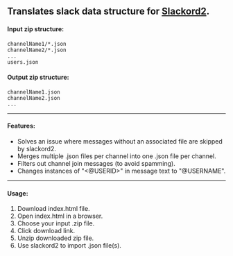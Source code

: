 
## Translates slack data structure for [Slackord2](https://github.com/thomasloupe/Slackord2).

#### Input zip structure:
	channelName1/*.json
	channelName2/*.json
	...
	users.json

#### Output zip structure:
	channelName1.json
	channelName2.json
	...

---

#### Features:
- Solves an issue where messages without an associated file are skipped by slackord2.
- Merges multiple .json files per channel into one .json file per channel.
- Filters out channel join messages (to avoid spamming).
- Changes instances of "<@USERID>" in message text to "@USERNAME".

---

#### Usage:
1. Download index.html file.
2. Open index.html in a browser.
3. Choose your input .zip file.
4. Click download link.
5. Unzip downloaded zip file.
6. Use slackord2 to import .json file(s).
